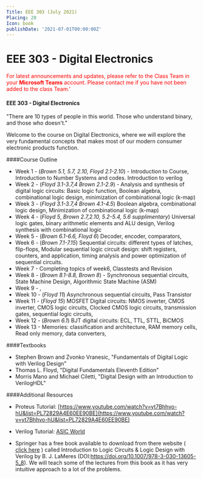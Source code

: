 ```yaml
---
Title: EEE 303 (July 2021)
Placing: 20
Icon: book
publishDate: '2021-07-01T00:00:00Z'
---
```


# EEE 303 - Digital Electronics
<span style="color:red">For latest announcements and updates, please refer to the Class Team in your **Microsoft Teams** account. Please contact me if you have not been added to the class Team.</style>'

#### EEE 303 - Digital Electronics

"There are 10 types of people in this world. Those who understand binary, and those who doesn't."

Welcome to the course on Digital Electronics, where we will explore the very fundamental concepts that makes most of our modern consumer electronic products function. 


####Course Outline
* Week 1 - (_Brown 5.1, 5.7, 2.10, Floyd 2.1-2.10_) - Introduction to Course, Introduction to Number Systems and codes. Introduction to verilog
* Week 2 - (_Floyd 3.1-3.7,4 Brown 2.1-2.9_) - Analysis and synthesis of digital logic circuits: Basic logic function, Boolean algebra, combinational logic design, minimization of combinational logic (k-map) 
* Week 3 - (_Floyd 3.1-3.7,4 Brown 4.1-4.5_) Boolean algebra, combinational logic design, Minimization of combinational logic (k-map)  
* Week 4 - (_Floyd 5_, _Brown 2.7,2.10, 5.2-5.4, 5.6 supplimentary_) Universal logic gates,  binary arithmetic elements and ALU design, Verilog synthesis with combinational logic	
* Week 5 - (_Brown 6.1-6.6, Floyd 6_) Decoder, encoder, comparators,  
* Week 6 - (_Brown 7.1-7.15_) Sequential circuits: different types of latches, flip-flops, Modular sequential logic circuit design: shift registers, counters, and application, timing analysis and power optimization of sequential circuits.  
* Week 7 - Completing topics of week6, Classtests and Revision	
* Week 8 - (_Brown 8.1-8.8, Brown 8_) - Synchronous sequential circuits, State Machine Design, Algorithmic State Machine (ASM)  
* Week 9 - ,  	
* Week 10 - (_Floyd 11_) Asynchronous sequential circuits, Pass Transistor
* Week 11 - (_Floyd 15_) MOSFET Digital circuits: NMOS inverter, CMOS inverter, CMOS logic circuits, Clocked CMOS logic circuits, transmission gates, sequential logic circuits, 
* Week 12 - (_Brown 6.1_) BJT digital circuits: ECL, TTL, STTL, BiCMOS
* Week 13 - Memories: classification and architecture, RAM memory cells, Read only memory, data converters, 

####Textbooks
* Stephen Brown and Zvonko Vranesic, "Fundamentals of Digital Logic with Verilog Design"
* Thomas L. Floyd, "Digital Fundamentals Eleventh Edition"
* Morris Mano and Michael Ciletti, "Digital Design with an Introduction to VerilogHDL"


####Additional Resources
* Proteus Tutorial: [https://www.youtube.com/watch?v=yt7Bhhvo-hU&list=PL72829A4E60EE90BE](https://www.youtube.com/watch?v=yt7Bhhvo-hU&list=PL72829A4E60EE90BE)

* Verilog Tutorial: [ASIC World](http://www.asic-world.com/verilog/veritut.html)

* Springer has a free book available to download from there website ( [click here](https://www.thebiomics.com/notes/springer-free-e-books-list.html?fbclid=IwAR1cNh08WpCObvLxeQHtRMJUqGcPSMDmnTOTTF9aXANVzEVZN7M64GrgkxI) ) called Introduction to Logic Circuits & Logic Design with Verilog by B. J. LaMeres (DOI:https://doi.org/10.1007/978-3-030-13605-5_8). We will teach some of the lectures from this book as it has very intuitive approach to a lot of the problems.

